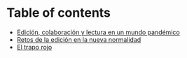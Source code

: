 # Table of contents

* [Edición, colaboración y lectura en un mundo pandémico](README.md)
* [Retos de la edición en la nueva normalidad](retos-de-la-edicion-en-la-nueva-normalidad.md)
* [El trapo rojo](el-trapo-rojo.md)

